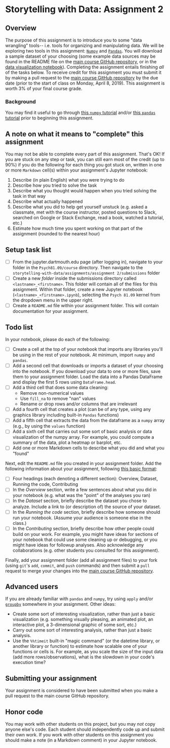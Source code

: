 # Storytelling with Data: Assignment 2

## Overview
The purpose of this assignment is to introduce you to some "data wrangling" tools-- i.e. tools for organizing and manipulating data.  We will be exploring two tools in this assignment: [`Numpy`](http://www.numpy.org/) and [`Pandas`](https://pandas.pydata.org/).  You will download a sample dataset of your choosing (some example data sources may be found in the README file on the [main course GitHub repository](https://github.com/ContextLab/storytelling-with-data), or in the [data visualization notebook](https://github.com/ContextLab/storytelling-with-data/blob/master/slides/data_visualization.ipynb)).  Completing the assignment entails finishing *all* of the tasks below.  To receive credit for this assignment you must submit it by making a pull request to the [main course GitHub repository](https://github.com/ContextLab/storytelling-with-data) by the due date (prior to the start of class on Monday, April 8, 2019).  This assignment is worth 3% of your final course grade.

### Background
You may find it useful to go through [this `numpy` tutorial](https://docs.scipy.org/doc/numpy/user/quickstart.html) and/or [this `pandas` tutorial](https://pandas.pydata.org/pandas-docs/stable/getting_started/10min.html) prior to beginning this assignment. 

## A note on what it means to "complete" this assignment
You may not be able to complete every part of this assignment.  That's OK!  If you are stuck on any step or task, you can still earn most of the credit (up to 90%) if you do the following for each thing you got stuck on, written in one or more `Markdown` cell(s) within your assignment's Jupyter notebook:
1. Describe (in plain English) what you were trying to do
2. Describe how you tried to solve the task
3. Describe what you thought would happen when you tried solving the task in that way
4. Describe what actually happened
5. Describe what you did to help get yourself unstuck (e.g. asked a classmate, met with the course instructor, posted questions to Slack, searched on Google or Stack Exchange, read a book, watched a tutorial, etc.)
6. Estimate how much time you spent working on that part of the assignment (rounded to the nearest hour)

## Setup task list
  - [ ] From the jupyter.dartmouth.edu page (after logging in), navigate to your folder in the `Psych81.09/course` directory.  Then navigate to the `storytelling-with-data/assignments/assignment 2/submissions` folder
  - [ ] Create a new *folder* inside the submissions directory called `<lastname>_<firstname>`.  This folder will contain all of the files for this assignment.  Within that folder, create a new Jupyter notebook (`<lastname>_<firstname>.ipynb`), selecting the `Psych 81.09` kernel from the dropdown menu in the upper right.
  - [ ] Create a `README.md` file within your assignment folder.  This will contain documentation for your assignment.

## Todo list
In your notebook, please do each of the following:
  - [ ] Create a cell at the top of your notebook that imports any libraries you'll be using in the rest of your notebook.  At minimum, import `numpy` and `pandas`.
  - [ ] Add a second cell that downloads or imports a dataset of your choosing into the notebook.  If you download your data to one or more files, save them to your assignment folder.  Load the data into a Pandas DataFrame and display the first 5 rows using `DataFrame.head`.
  - [ ] Add a third cell that does some data cleaning:
    - Remove non-numerical values
    - Use `fill_na` to remove "nan" values
    - Rename or drop rows and/or columns that are irrelevant
  - [ ] Add a fourth cell that creates a plot (can be of any type, using any graphics library including built-in `Pandas` functions)
  - [ ] Add a fifth cell that extracts the data from the dataframe as a `numpy` array (e.g., by using the `values` function)
  - [ ] Add a sixth cell that carries out some sort of basic analysis or data visualization of the numpy array.  For example, you could compute a summary of the data, plot a heatmap or barplot, etc.
  - [ ] Add one or more Markdown cells to describe what you did and what you "found"

Next, edit the `README.md` file you created in your assignment folder.  Add the following information about your assignment, following [this basic format](https://github.com/ContextLab/storytelling-with-data/blob/master/data-stories/demo/README.md):
  - [ ] Four headings (each denoting a different section): Overview, Dataset, Running the code, Contributing
  - [ ] In the *Overview* section, write a few sentences about what you did in your notebook (e.g. what was the "point" of the analyses you ran)
  - [ ] In the *Dataset* section, briefly describe the dataset you chose to analyze.  Include a link to (or description of) the source of your dataset.
  - [ ] In the *Running the code* section, briefly describe how someone should run your notebook.  (Assume your audience is someone else in the class.)
  - [ ] In the *Contributing* section, briefly describe how other people could build on your work.  For example, you might have ideas for sections of your notebook that could use some cleaning up or debugging, or you might have ideas for followup analyses.  Also acknowledge any collaborations (e.g. other students you consulted for this assignment).

Finally, add your assignment folder (add all assignment files) to your fork (using `git`'s `add`, `commit`, and `push` commands) and then submit a `pull` request to merge your changes into the [main course GitHub repository](https://github.com/ContextLab/storytelling-with-data).
 
## Advanced users
If you are already familiar with `pandas` and `numpy`, try using `apply` and/or [`groupby`](https://pandas.pydata.org/pandas-docs/version/0.22/groupby.html) somewhere in your assignment.  Other ideas:
  - Create some sort of interesting visualization, rather than just a basic visualization (e.g. something visually pleasing, an animated plot, an interactive plot, a 3-dimensional graphic of some sort, etc.)
  - Carry out some sort of interesting analysis, rather than just a basic analysis.
  - Use the `%%timeit` built-in "magic command" (or the datetime library, or another library or function) to estimate how scalable one of your functions or cells is.  For example, as you scale the size of the input data (add more rows/observations), what is the slowdown in your code's execution time?

## Submitting your assignment
Your assignment is considered to have been submitted when you make a pull request to the main course GitHub repository.

## Honor code
You may work with other students on this project, but you may *not* copy anyone else's code.  Each student should independently code up and submit their own work.  If you work with other students on this assignment you should make a note (in a Markdown comment) in your Jupyter notebook.
